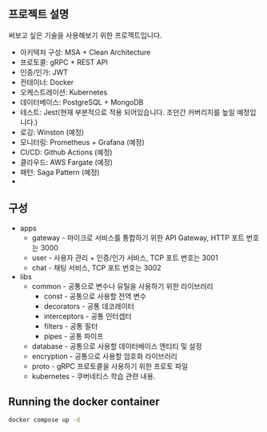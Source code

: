 ## 프로젝트 설명
써보고 싶은 기술을 사용해보기 위한 프로젝트입니다.
- 아키텍처 구성: MSA + Clean Architecture
- 프로토콜: gRPC + REST API
- 인증/인가: JWT
- 컨테이너: Docker
- 오케스트레이션: Kubernetes
- 데이터베이스: PostgreSQL + MongoDB
- 테스트: Jest(현재 부분적으로 적용 되어있습니다. 조만간 커버리지를 높일 예정입니다.)
- 로깅: Winston (예정)
- 모니터링: Prometheus + Grafana (예정)
- CI/CD: Github Actions (예정)
- 클라우드: AWS Fargate (예정)
- 패턴: Saga Pattern (예정)
- 
## 구성
- apps
  - gateway - 마이크로 서비스를 통합하기 위한 API Gateway, HTTP 포트 번호는 3000
  - user - 사용자 관리 + 인증/인가 서비스, TCP 포트 번호는 3001
  - chat - 채팅 서비스, TCP 포트 번호는 3002
- libs
  - common - 공통으로 변수나 유틸을 사용하기 위한 라이브러리
    - const - 공통으로 사용할 전역 변수
    - decorators - 공통 데코레이터
    - interceptors - 공통 인터셉터
    - filters - 공통 필터
    - pipes - 공통 파이프
  - database - 공통으로 사용할 데이터베이스 엔티티 및 설정
  - encryption - 공통으로 사용할 암호화 라이브러리
  - proto - gRPC 프로토콜을 사용하기 위한 프로토 파일
  - kubernetes - 쿠버네티스 학습 관련 내용.
## Running the docker container

```bash
docker compose up -d
```

[//]: # (## 인프라 구조)
[//]: # (![Infrastructure]&#40;~@source/.vuepress/public/image/2021_04_user_count.png&#41;)
